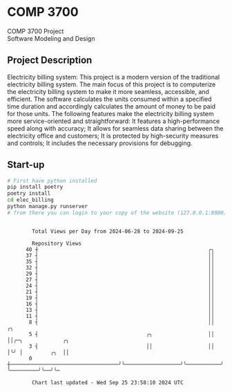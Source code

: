 # COMP 3700
COMP 3700 Project  
Software Modeling and Design
## Project Description
Electricity billing system: This project is a modern version of the traditional electricity billing system. The main focus of this project is to computerize the electricity billing system to make it more seamless, accessible, and efficient. The software calculates the units consumed within a specified time duration and accordingly calculates the amount of money to be paid for those units. The following features make the electricity billing system more service-oriented and straightforward: It features a high-performance speed along with accuracy; It allows for seamless data sharing between the electricity office and customers; It is protected by high-security measures and controls; It includes the necessary provisions for debugging.

## Start-up
```bash
# First have python installed
pip install poetry
poetry install
cd elec_billing
python manage.py runserver
# from there you can login to your copy of the website (127.0.0.1:8000), default creds are admin/admin
```

```

        Total Views per Day from 2024-06-28 to 2024-09-25

        Repository Views
      40 ┼                                                       ╭╮
      37 ┤                                                       ││
      35 ┤                                                       ││
      32 ┤                                                       ││
      29 ┤                                                       ││
      27 ┤                                                       ││
      24 ┤                                                       ││
      21 ┤                                                       ││
      19 ┤                                                       ││
      16 ┤                                                       ││
      13 ┤                                                       ││
      11 ┤                                                       ││
       8 ┤                                                       ││           ╭╮
       5 ┤                                   ╭╮                  ││           ││╭─╮             ╭╮
       3 ┤                                   ││                  ││           │╰╯ │         ╭╮  ││
       0 ┼───────────────────────────────────╯╰──────────────────╯╰───────────╯   ╰─────────╯╰──╯╰─

        Chart last updated - Wed Sep 25 23:58:10 2024 UTC
        
```
